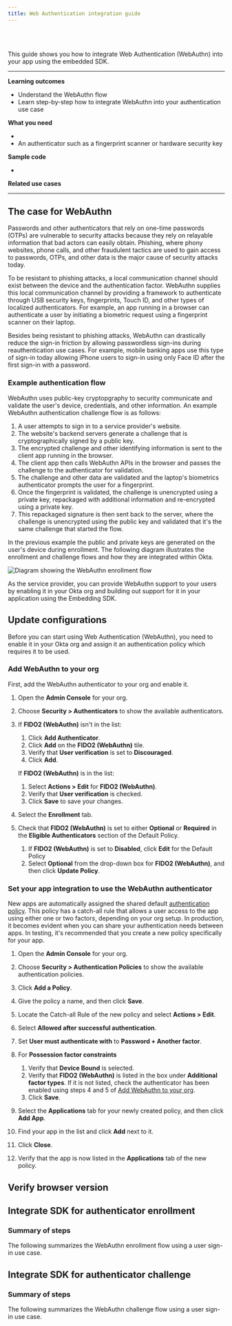 ```yaml
---
title: Web Authentication integration guide
---
```


<div class="oie-embedded-sdk">

<ApiLifecycle access="ie" /><br>
<ApiLifecycle access="Limited GA" /><br>

<StackSelector />

This guide shows you how to integrate Web Authentication (WebAuthn) into your app using the embedded SDK.

---
**Learning outcomes**

* Understand the WebAuthn flow
* Learn step-by-step how to integrate WebAuthn into your authentication use case

**What you need**

* <StackSnippet snippet="oiesdksetup" />
* An authenticator such as a fingerprint scanner or hardware security key

**Sample code**

* <StackSnippet snippet="samplecode" />

**Related use cases**

<StackSnippet snippet="relatedusecases" />

---

## The case for WebAuthn

Passwords and other authenticators that rely on one-time passwords (OTPs) are vulnerable to security attacks because they rely on relayable information that bad actors can easily obtain. Phishing, where phony websites, phone calls, and other fraudulent tactics are used to gain access to passwords, OTPs, and other data is the major cause of security attacks today.

To be resistant to phishing attacks, a local communication channel should exist between the device and the authentication factor. WebAuthn supplies this local communication channel by providing a framework to authenticate through USB security keys, fingerprints, Touch ID, and other types of localized authenticators. For example, an app running in a browser can authenticate a user by initiating a biometric request using a fingerprint scanner on their laptop.

Besides being resistant to phishing attacks, WebAuthn can drastically reduce the sign-in friction by allowing passwordless sign-ins during reauthentication use cases. For example, mobile banking apps use this type of sign-in today allowing iPhone users to sign-in using only Face ID after the first sign-in with a password.

### Example authentication flow

WebAuthn uses public-key cryptopgraphy to security communicate and validate the user's device, credentials, and other information. An example WebAuthn authentication challenge flow is as follows:

1. A user attempts to sign in to a service provider's website.
1. The website's backend servers generate a challenge that is cryptographically signed by a public key.
1. The encrypted challenge and other identifying information is sent to the client app running in the browser.
1. The client app then calls WebAuthn APIs in the browser and passes the challenge to the authenticator for validation.
1. The challenge and other data are validated and the laptop's biometrics authenticator prompts the user for a fingerprint.
1. Once the fingerprint is validated, the challenge is unencrypted using a private key, repackaged with additional information and re-encrypted using a private key.
1. This repackaged signature is then sent back to the server, where the challenge is unencrypted using the public key and validated that it's the same challenge that started the flow.

In the previous example the public and private keys are generated on the user's device during enrollment. The following diagram illustrates the enrollment and challenge flows and how they are integrated within Okta.

<div class="common-image-format">

![Diagram showing the WebAuthn enrollment flow](/img/authenticators/authenticators-webauthn-flow-overview.png)

</div>

As the service provider, you can provide WebAuthn support to your users by enabling it in your Okta org and building out support for it in your application using the Embedding SDK.

## Update configurations

Before you can start using Web Authentication (WebAuthn), you need to enable it in your Okta org and assign it an authentication policy which requires it to be used.

### Add WebAuthn to your org

First, add the WebAuthn authenticator to your org and enable it.

1. Open the **Admin Console** for your org.
2. Choose **Security > Authenticators** to show the available authenticators.
3. If **FIDO2 (WebAuthn)** isn't in the list:
   1. Click **Add Authenticator**.
   2. Click **Add** on the **FIDO2 (WebAuthn)** tile.
   3. Verify that **User verification** is set to **Discouraged**.
   4. Click **Add**.

   If **FIDO2 (WebAuthn)** is in the list:
   1. Select **Actions > Edit** for **FIDO2 (WebAuthn)**.
   2. Verify that **User verification** is checked.
   3. Click **Save** to save your changes.

4. Select the **Enrollment** tab.
5. Check that **FIDO2 (WebAuthn)** is set to either **Optional** or **Required** in the **Eligible Authenticators** section of the Default Policy.
   1. If **FIDO2 (WebAuthn)** is set to **Disabled**, click **Edit** for the Default Policy
   2. Select **Optional** from the drop-down box for **FIDO2 (WebAuthn)**, and then click **Update Policy**.

### Set your app integration to use the WebAuthn authenticator

New apps are automatically assigned the shared default [authentication policy](https://help.okta.com/okta_help.htm?type=oie&id=ext-about-asop). This policy has a catch-all rule that allows a user access to the app using either one or two factors, depending on your org setup. In production, it becomes evident when you can share your authentication needs between apps. In testing, it's recommended that you create a new policy specifically for your app.

1. Open the **Admin Console** for your org.
2. Choose **Security > Authentication Policies** to show the available authentication policies.
3. Click **Add a Policy**.
4. Give the policy a name, and then click **Save**.
5. Locate the Catch-all Rule of the new policy and select **Actions > Edit**.
6. Select **Allowed after successful authentication**.
7. Set **User must authenticate with** to **Password + Another factor**.
8. For **Possession factor constraints**
   1. Verify that **Device Bound** is selected.
   2. Verify that **FIDO2 (WebAuthn)** is listed in the box under **Additional factor types**. If it is not listed, check the authenticator has been enabled using steps 4 and 5 of [Add WebAuthn to your org](#add-webauthn-to-your-org).
   3. Click **Save**.

9. Select the **Applications** tab for your newly created policy, and then click **Add App**.
10. Find your app in the list and click **Add** next to it.
11. Click **Close**.
12. Verify that the app is now listed in the **Applications** tab of the new policy.

## Verify browser version

<StackSnippet snippet="softwareversions" />

## Integrate SDK for authenticator enrollment

### Summary of steps

The following summarizes the WebAuthn enrollment flow using a user sign-in use case.

<StackSnippet snippet="enrollmentintegrationsummary" />

<StackSnippet snippet="enrollmentintegrationsteps" />

## Integrate SDK for authenticator challenge

### Summary of steps

The following summarizes the WebAuthn challenge flow using a user sign-in use case.

<StackSnippet snippet="challengeintegrationsummary" />

<StackSnippet snippet="challengeintegrationsteps" />

</div>
